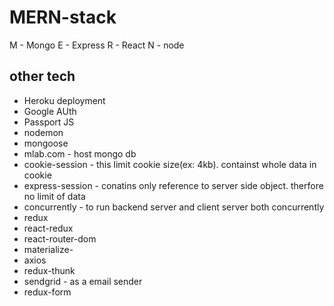 # MERN-stack

M - Mongo
E - Express
R - React
N - node

## other tech
- Heroku deployment
- Google AUth
- Passport JS
- nodemon
- mongoose 
- mlab.com - host mongo db
- cookie-session - this limit cookie size(ex: 4kb). containst whole data in cookie
- express-session - conatins only reference to server side object. therfore no limit of data
- concurrently - to run backend server and client server both concurrently
- redux
- react-redux
- react-router-dom
- materialize-
- axios
- redux-thunk
- sendgrid - as a email sender
- redux-form

